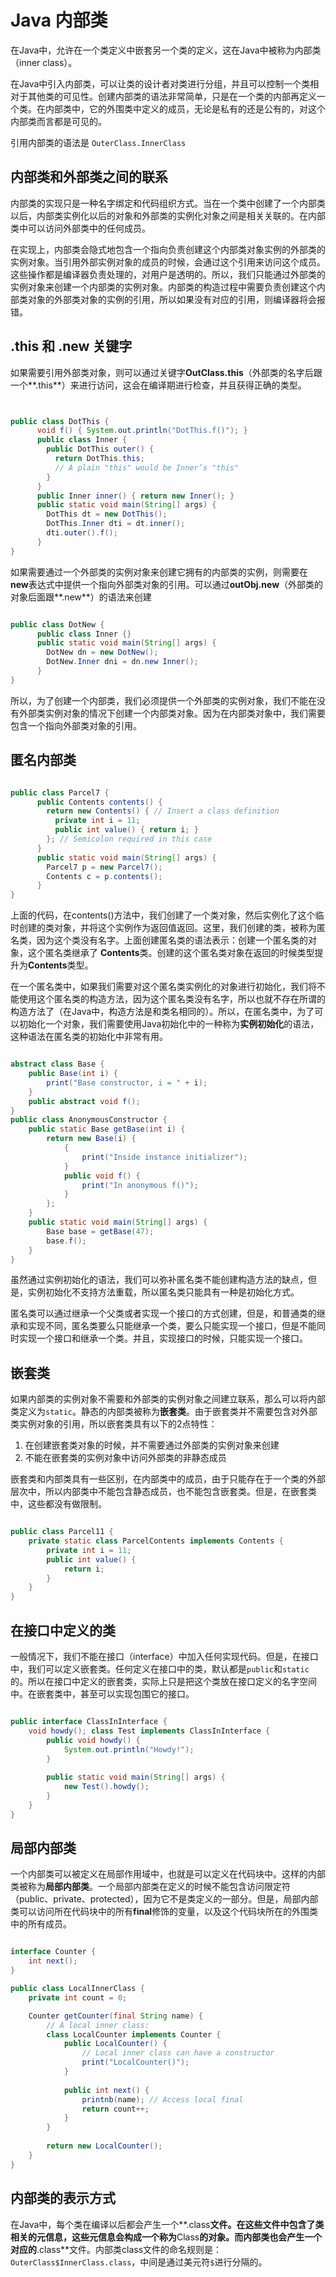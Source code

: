 # Java 内部类

在Java中，允许在一个类定义中嵌套另一个类的定义，这在Java中被称为内部类（inner class）。

在Java中引入内部类，可以让类的设计者对类进行分组，并且可以控制一个类相对于其他类的可见性。创建内部类的语法非常简单，只是在一个类的内部再定义一个类。在内部类中，它的外围类中定义的成员，无论是私有的还是公有的，对这个内部类而言都是可见的。

引用内部类的语法是 ` OuterClass.InnerClass `

## 内部类和外部类之间的联系

内部类的实现只是一种名字绑定和代码组织方式。当在一个类中创建了一个内部类以后，内部类实例化以后的对象和外部类的实例化对象之间是相关关联的。在内部类中可以访问外部类中的任何成员。

在实现上，内部类会隐式地包含一个指向负责创建这个内部类对象实例的外部类的实例对象。当引用外部实例对象的成员的时候，会通过这个引用来访问这个成员。这些操作都是编译器负责处理的，对用户是透明的。所以，我们只能通过外部类的实例对象来创建一个内部类的实例对象。内部类的构造过程中需要负责创建这个内部类对象的外部类对象的实例的引用，所以如果没有对应的引用，则编译器将会报错。

## .this 和 .new 关键字

如果需要引用外部类对象，则可以通过关键字**OutClass.this**（外部类的名字后跟一个**.this**）来进行访问，这会在编译期进行检查，并且获得正确的类型。

```java


public class DotThis {
      void f() { System.out.println("DotThis.f()"); }
      public class Inner {
        public DotThis outer() {
          return DotThis.this;
          // A plain "this" would be Inner’s "this"
        }
      }
      public Inner inner() { return new Inner(); }
      public static void main(String[] args) {
        DotThis dt = new DotThis();
        DotThis.Inner dti = dt.inner();
        dti.outer().f();
      }
} 

```

如果需要通过一个外部类的实例对象来创建它拥有的内部类的实例，则需要在**new**表达式中提供一个指向外部类对象的引用。可以通过**outObj.new**（外部类的对象后面跟**.new**）的语法来创建

```java

public class DotNew {
      public class Inner {}
      public static void main(String[] args) {
        DotNew dn = new DotNew();
        DotNew.Inner dni = dn.new Inner();
      }
}


```

所以，为了创建一个内部类，我们必须提供一个外部类的实例对象，我们不能在没有外部类实例对象的情况下创建一个内部类对象。因为在内部类对象中，我们需要包含一个指向外部类对象的引用。

## 匿名内部类

```java

public class Parcel7 {
      public Contents contents() {
        return new Contents() { // Insert a class definition
          private int i = 11;
          public int value() { return i; }
        }; // Semicolon required in this case
      }
      public static void main(String[] args) {
        Parcel7 p = new Parcel7();
        Contents c = p.contents();
      }
} 

```

上面的代码，在contents()方法中，我们创建了一个类对象，然后实例化了这个临时创建的类对象，并将这个实例作为返回值返回。这里，我们创建的类，被称为匿名类，因为这个类没有名字。上面创建匿名类的语法表示：创建一个匿名类的对象，这个匿名类继承了 **Contents**类。创建的这个匿名类对象在返回的时候类型提升为**Contents**类型。

在一个匿名类中，如果我们需要对这个匿名类实例化的对象进行初始化，我们将不能使用这个匿名类的构造方法，因为这个匿名类没有名字，所以也就不存在所谓的构造方法了（在Java中，构造方法是和类名相同的）。所以，在匿名类中，为了可以初始化一个对象，我们需要使用Java初始化中的一种称为**实例初始化**的语法，这种语法在匿名类的初始化中非常有用。

```java

abstract class Base {
    public Base(int i) {
        print("Base constructor, i = " + i);
    }
    public abstract void f();
}
public class AnonymousConstructor {
    public static Base getBase(int i) {
        return new Base(i) {
            { 
                print("Inside instance initializer"); 
            }
            public void f() {
                print("In anonymous f()");
            }
        }; 
    }
    public static void main(String[] args) {
        Base base = getBase(47);
        base.f();
    }
}

```

虽然通过实例初始化的语法，我们可以弥补匿名类不能创建构造方法的缺点，但是，实例初始化不支持方法重载，所以匿名类只能具有一种是初始化方式。

匿名类可以通过继承一个父类或者实现一个接口的方式创建，但是，和普通类的继承和实现不同，匿名类要么只能继承一个类，要么只能实现一个接口，但是不能同时实现一个接口和继承一个类。并且，实现接口的时候，只能实现一个接口。

## 嵌套类

如果内部类的实例对象不需要和外部类的实例对象之间建立联系，那么可以将内部类定义为`static`。静态的内部类被称为**嵌套类**。由于嵌套类并不需要包含对外部类实例对象的引用，所以嵌套类具有以下的2点特性：

1. 在创建嵌套类对象的时候，并不需要通过外部类的实例对象来创建
2. 不能在嵌套类的实例对象中访问外部类的非静态成员

嵌套类和内部类具有一些区别，在内部类中的成员，由于只能存在于一个类的外部层次中，所以内部类中不能包含静态成员，也不能包含嵌套类。但是，在嵌套类中，这些都没有做限制。

```java

public class Parcel11 { 
    private static class ParcelContents implements Contents { 
        private int i = 11; 
        public int value() {
            return i; 
        } 
    } 
}    

```

## 在接口中定义的类

一般情况下，我们不能在接口（interface）中加入任何实现代码。但是，在接口中，我们可以定义嵌套类。任何定义在接口中的类，默认都是`public`和`static`的。所以在接口中定义的嵌套类，实际上只是把这个类放在接口定义的名字空间中。在嵌套类中，甚至可以实现包围它的接口。

```java

public interface ClassInInterface {
    void howdy(); class Test implements ClassInInterface {
        public void howdy() {
            System.out.println("Howdy!");
        }
       
        public static void main(String[] args) {
            new Test().howdy(); 
        }
    }
} 

```

## 局部内部类

一个内部类可以被定义在局部作用域中，也就是可以定义在代码块中。这样的内部类被称为**局部内部类**。一个局部内部类在定义的时候不能包含访问限定符（public、private、protected），因为它不是类定义的一部分。但是，局部内部类可以访问所在代码块中的所有**final**修饰的变量，以及这个代码块所在的外围类中的所有成员。

```java

interface Counter {
    int next(); 
} 

public class LocalInnerClass {
    private int count = 0; 

    Counter getCounter(final String name) {
        // A local inner class: 
        class LocalCounter implements Counter {
            public LocalCounter() {
                // Local inner class can have a constructor 
                print("LocalCounter()"); 
            } 
            
            public int next() {
                printnb(name); // Access local final 
                return count++; 
            } 
        } 
        
        return new LocalCounter(); 
    }
}

```

## 内部类的表示方式

在Java中，每个类在编译以后都会产生一个**.class**文件。在这些文件中包含了类相关的元信息，这些元信息会构成一个称为**Class**的对象。而内部类也会产生一个对应的**.class**文件。内部类class文件的命名规则是：`OuterClass$InnerClass.class`，中间是通过美元符`$`进行分隔的。
